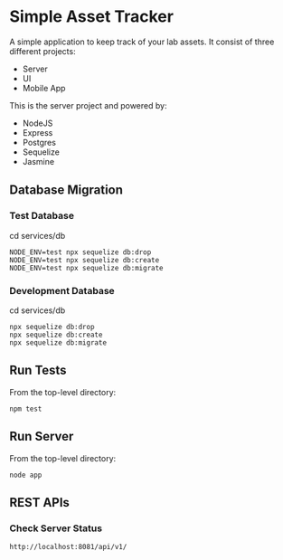# Simple Asset Tracker

A simple application to keep track of your lab assets. It consist of three different projects:

* Server
* UI
* Mobile App

This is the server project and powered by:

* NodeJS
* Express
* Postgres
* Sequelize
* Jasmine

## Database Migration

### Test Database

cd services/db

```
NODE_ENV=test npx sequelize db:drop
NODE_ENV=test npx sequelize db:create
NODE_ENV=test npx sequelize db:migrate
```

### Development Database

cd services/db

```
npx sequelize db:drop
npx sequelize db:create
npx sequelize db:migrate
```

## Run Tests

From the top-level directory:

```
npm test
```

## Run Server

From the top-level directory:

```
node app
```

## REST APIs

### Check Server Status

```
http://localhost:8081/api/v1/
```
